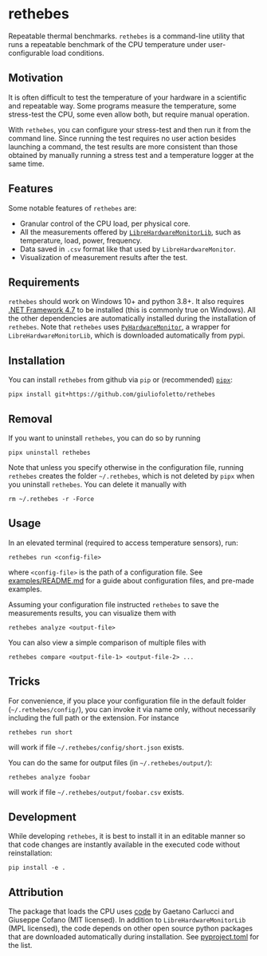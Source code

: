 # rethebes

Repeatable thermal benchmarks.
`rethebes` is a command-line utility that runs a repeatable benchmark of the CPU temperature under user-configurable load conditions.

## Motivation

It is often difficult to test the temperature of your hardware in a scientific and repeatable way.
Some programs measure the temperature, some stress-test the CPU, some even allow both, but require manual operation.

With `rethebes`, you can configure your stress-test and then run it from the command line.
Since running the test requires no user action besides launching a command, the test results are more consistent than those obtained by manually running a stress test and a temperature logger at the same time.

## Features

Some notable features of `rethebes` are:

-   Granular control of the CPU load, per physical core.
-   All the measurements offered by [`LibreHardwareMonitorLib`](https://github.com/LibreHardwareMonitor/LibreHardwareMonitor), such as temperature, load, power, frequency.
-   Data saved in `.csv` format like that used by `LibreHardwareMonitor`.
-   Visualization of measurement results after the test.

## Requirements

`rethebes` should work on Windows 10+ and python 3.8+.
It also requires [.NET Framework 4.7](https://dotnet.microsoft.com/en-us/download/dotnet-framework/net47) to be installed (this is commonly true on Windows).
All the other dependencies are automatically installed during the installation of `rethebes`.
Note that `rethebes` uses [`PyHardwareMonitor`](https://github.com/snip3rnick/PyHardwareMonitor), a wrapper for `LibreHardwareMonitorLib`, which is downloaded automatically from pypi.

## Installation

You can install `rethebes` from github via `pip` or (recommended) [`pipx`](https://github.com/pypa/pipx):

```
pipx install git+https://github.com/giuliofoletto/rethebes
```

## Removal

If you want to uninstall `rethebes`, you can do so by running

```
pipx uninstall rethebes
```

Note that unless you specify otherwise in the configuration file, running `rethebes` creates the folder `~/.rethebes`, which is not deleted by `pipx` when you uninstall `rethebes`.
You can delete it manually with

```
rm ~/.rethebes -r -Force
```

## Usage

In an elevated terminal (required to access temperature sensors), run:

```
rethebes run <config-file>
```

where `<config-file>` is the path of a configuration file.
See [examples/README.md](examples/README.md) for a guide about configuration files, and pre-made examples.

Assuming your configuration file instructed `rethebes` to save the measurements results, you can visualize them with

```
rethebes analyze <output-file>
```

You can also view a simple comparison of multiple files with

```
rethebes compare <output-file-1> <output-file-2> ...
```

## Tricks

For convenience, if you place your configuration file in the default folder (`~/.rethebes/config/`), you can invoke it via name only, without necessarily including the full path or the extension.
For instance

```
rethebes run short
```

will work if file `~/.rethebes/config/short.json` exists.

You can do the same for output files (in `~/.rethebes/output/`):

```
rethebes analyze foobar
```

will work if file `~/.rethebes/output/foobar.csv` exists.

## Development

While developing `rethebes`, it is best to install it in an editable manner so that code changes are instantly available in the executed code without reinstallation:

```
pip install -e .
```

## Attribution

The package that loads the CPU uses [code](https://github.com/GaetanoCarlucci/CPULoadGenerator/) by Gaetano Carlucci and Giuseppe Cofano (MIT licensed).
In addition to `LibreHardwareMonitorLib` (MPL licensed), the code depends on other open source python packages that are downloaded automatically during installation.
See [pyproject.toml](pyproject.toml) for the list.
